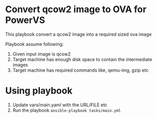 # Convert qcow2 image to OVA for PowerVS

This playbook convert a qcow2 image into a required sized ova image

Playbook assume following:
1. Given input image is qcow2
2. Target machine has enough disk space to contain the intermediate images
3. Target machine has required commands like, qemu-img, gzip etc


# Using playbook

1. Update vars/main.yaml with the URL/FILE etc
2. Run the playbook
    `ansible-playbook tasks/main.yml`